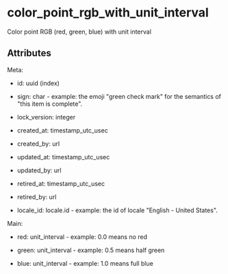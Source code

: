# color_point_rgb_with_unit_interval


Color point RGB (red, green, blue) with unit interval


## Attributes

Meta:

  * id: uuid (index)

  * sign: char - example: the emoji "green check mark" for the semantics of "this item is complete".

  * lock_version: integer

  * created_at: timestamp_utc_usec

  * created_by: url

  * updated_at: timestamp_utc_usec

  * updated_by: url

  * retired_at: timestamp_utc_usec

  * retired_by: url

  * locale_id: locale.id - example: the id of locale "English - United States".

Main:

  * red: unit_interval - example: 0.0 means no red

  * green: unit_interval - example: 0.5 means half green

  * blue: unit_interval - example: 1.0 means full blue

